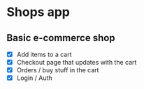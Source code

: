 # Shops app

## Basic e-commerce shop

- [x] Add items to a cart
- [x] Checkout page that updates with the cart
- [x] Orders / buy stuff in the cart
- [x] Login / Auth
